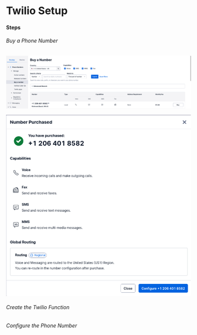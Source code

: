 # Twilio Setup

#### Steps

###### Buy a Phone Number

  ![Buy a Twilio Number](/assets/images/buy-a-twilio-number.png)

  ![Purchased Twilio Number](/assets/images/twilio-number-purchased.png)

###### Create the Twilio Function

###### Configure the Phone Number

